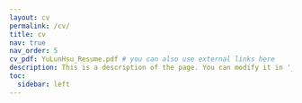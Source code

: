 ```yaml
---
layout: cv
permalink: /cv/
title: cv
nav: true
nav_order: 5
cv_pdf: YuLunHsu_Resume.pdf # you can also use external links here
description: This is a description of the page. You can modify it in '_pages/cv.md'. You can also change or remove the top pdf download button.
toc:
  sidebar: left
---
```

